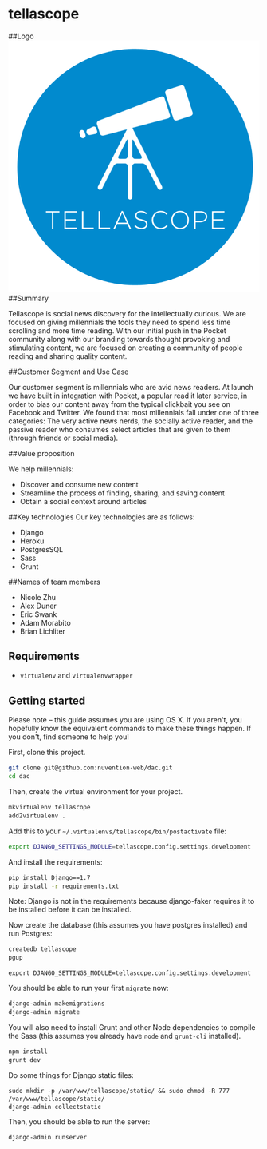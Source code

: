 tellascope
=============
##Logo
![Tellascope](Logos/logo.png)
##Summary
 
Tellascope is social news discovery for the intellectually curious. We are focused on giving millennials the tools they need to spend less time scrolling and more time reading. With our initial push in the Pocket community along with our branding towards thought provoking and stimulating content, we are focused on creating a community of people reading and sharing quality content.
	
##Customer Segment and Use Case

Our customer segment is millennials who are avid news readers. At launch we have built in integration with Pocket, a popular read it later service, in order to bias our content away from the typical clickbait you see on Facebook and Twitter. We found that most millennials fall under one of three categories: The very active news nerds, the socially active reader, and the passive reader who consumes select articles that are given to them (through friends or social media).

##Value proposition

We help millennials:

* Discover and consume new content
* Streamline the process of finding, sharing, and saving content
* Obtain a social context around articles

##Key technologies
Our key technologies are as follows:

* Django
* Heroku
* PostgresSQL
* Sass
* Grunt

##Names of team members
* Nicole Zhu
* Alex Duner
* Eric Swank
* Adam Morabito
* Brian Lichliter

## Requirements

- `virtualenv` and `virtualenvwrapper`

## Getting started
Please note – this guide assumes you are using OS X. If you aren't, you hopefully know the equivalent commands to make these things happen. If you don't, find someone to help you!

First, clone this project.

```bash
git clone git@github.com:nuvention-web/dac.git
cd dac
```

Then, create the virtual environment for your project.

```bash
mkvirtualenv tellascope
add2virtualenv .
```

Add this to your `~/.virtualenvs/tellascope/bin/postactivate` file:
```bash
export DJANGO_SETTINGS_MODULE=tellascope.config.settings.development
```

And install the requirements:

```bash
pip install Django==1.7
pip install -r requirements.txt
```

Note: Django is not in the requirements because django-faker requires it to be installed before it can be installed.

Now create the database (this assumes you have postgres installed) and run Postgres:

```bash
createdb tellascope
pgup
```

```
export DJANGO_SETTINGS_MODULE=tellascope.config.settings.development
```

You should be able to run your first `migrate` now:

```bash
django-admin makemigrations
django-admin migrate
```

You will also need to install Grunt and other Node dependencies to compile the Sass (this assumes you already have `node` and `grunt-cli` installed).

```bash
npm install
grunt dev
```

Do some things for Django static files:
```
sudo mkdir -p /var/www/tellascope/static/ && sudo chmod -R 777 /var/www/tellascope/static/
django-admin collectstatic
```

Then, you should be able to run the server:

```bash
django-admin runserver
```
